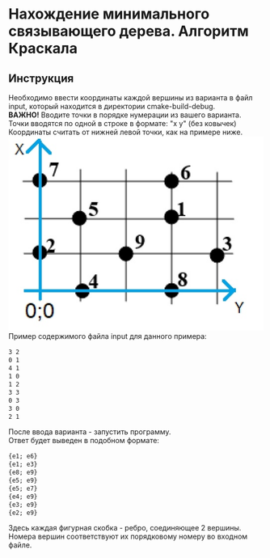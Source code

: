 # Нахождение минимального связывающего дерева. Алгоритм Краскала

## Инструкция
Необходимо ввести координаты каждой вершины из варианта в файл input, который находится в директории cmake-build-debug. \
**ВАЖНО!** Вводите точки в порядке нумерации из вашего варианта.
Точки вводятся по одной в строке в формате: "x y" (без ковычек)\
Координаты считать от нижней левой точки, как на примере ниже. \
![example](./images/example.jpg "Пример") \
Пример содержимого файла input для данного примера: 
```
3 2
0 1
4 1
1 0
1 2
3 3
0 3
3 0
2 1
```
После ввода варианта - запустить программу.\
Ответ будет выведен в подобном формате:
```
{e1; e6}
{e1; e3}
{e8; e9}
{e5; e9}
{e5; e7}
{e4; e9}
{e3; e9}
{e2; e9}
```

Здесь каждая фигурная скобка - ребро, соединяющее 2 вершины. Номера вершин соответствуют их порядковому номеру во входном файле.